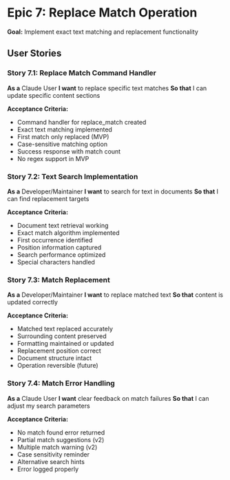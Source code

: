 # Epic 7: Replace Match Operation

**Goal:** Implement exact text matching and replacement functionality

## User Stories

### Story 7.1: Replace Match Command Handler
**As a** Claude User
**I want** to replace specific text matches
**So that** I can update specific content sections

**Acceptance Criteria:**
- Command handler for replace_match created
- Exact text matching implemented
- First match only replaced (MVP)
- Case-sensitive matching option
- Success response with match count
- No regex support in MVP

### Story 7.2: Text Search Implementation
**As a** Developer/Maintainer
**I want** to search for text in documents
**So that** I can find replacement targets

**Acceptance Criteria:**
- Document text retrieval working
- Exact match algorithm implemented
- First occurrence identified
- Position information captured
- Search performance optimized
- Special characters handled

### Story 7.3: Match Replacement
**As a** Developer/Maintainer
**I want** to replace matched text
**So that** content is updated correctly

**Acceptance Criteria:**
- Matched text replaced accurately
- Surrounding content preserved
- Formatting maintained or updated
- Replacement position correct
- Document structure intact
- Operation reversible (future)

### Story 7.4: Match Error Handling
**As a** Claude User
**I want** clear feedback on match failures
**So that** I can adjust my search parameters

**Acceptance Criteria:**
- No match found error returned
- Partial match suggestions (v2)
- Multiple match warning (v2)
- Case sensitivity reminder
- Alternative search hints
- Error logged properly
